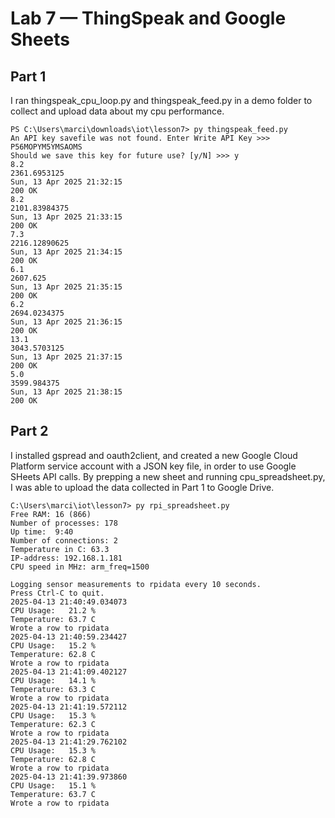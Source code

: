 # Lab 7 — ThingSpeak and Google Sheets
## Part 1
I ran thingspeak_cpu_loop.py and thingspeak_feed.py in a demo folder to collect and upload data about my cpu performance.
```console
PS C:\Users\marci\downloads\iot\lesson7> py thingspeak_feed.py
An API key savefile was not found. Enter Write API Key >>> P56MOPYM5YMSAOMS
Should we save this key for future use? [y/N] >>> y
8.2
2361.6953125
Sun, 13 Apr 2025 21:32:15
200 OK
8.2
2101.83984375
Sun, 13 Apr 2025 21:33:15
200 OK
7.3
2216.12890625
Sun, 13 Apr 2025 21:34:15
200 OK
6.1
2607.625
Sun, 13 Apr 2025 21:35:15
200 OK
6.2
2694.0234375
Sun, 13 Apr 2025 21:36:15
200 OK
13.1
3043.5703125
Sun, 13 Apr 2025 21:37:15
200 OK
5.0
3599.984375
Sun, 13 Apr 2025 21:38:15
200 OK
```

## Part 2
I installed gspread and oauth2client, and created a new Google Cloud Platform service account with a JSON key file, in order to use Google SHeets API calls. By prepping a new sheet and running cpu_spreadsheet.py, I was able to upload the data collected in Part 1 to Google Drive.
```console
C:\Users\marci\iot\lesson7> py rpi_spreadsheet.py
Free RAM: 16 (866)
Number of processes: 178
Up time:  9:40
Number of connections: 2
Temperature in C: 63.3
IP-address: 192.168.1.181
CPU speed in MHz: arm_freq=1500

Logging sensor measurements to rpidata every 10 seconds.
Press Ctrl-C to quit.
2025-04-13 21:40:49.034073
CPU Usage:   21.2 %
Temperature: 63.7 C
Wrote a row to rpidata
2025-04-13 21:40:59.234427
CPU Usage:   15.2 %
Temperature: 62.8 C
Wrote a row to rpidata
2025-04-13 21:41:09.402127
CPU Usage:   14.1 %
Temperature: 63.3 C
Wrote a row to rpidata
2025-04-13 21:41:19.572112
CPU Usage:   15.3 %
Temperature: 62.3 C
Wrote a row to rpidata
2025-04-13 21:41:29.762102
CPU Usage:   15.3 %
Temperature: 62.8 C
Wrote a row to rpidata
2025-04-13 21:41:39.973860
CPU Usage:   15.1 %
Temperature: 63.7 C
Wrote a row to rpidata
```
